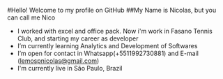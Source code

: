 #Hello! Welcome to my profile on GitHub
##My Name is Nicolas, but you can call me Nico
<!--
**nicolaslemosdev/nicolaslemosdev** is a ✨ _special_ ✨ repository because its `README.md` (this file) appears on your GitHub profile.
-->


-  I worked with excel and office pack. Now i'm work in Fasano Tennis Club, and starting my career as developer
-  I’m currently learning Analytics and Development of Softwares
-  I’m open for contact in Whatsapp(+5511992730881) and E-mail (lemospnicolas@gmail.com)
-  I'm currently live in São Paulo, Brazil

